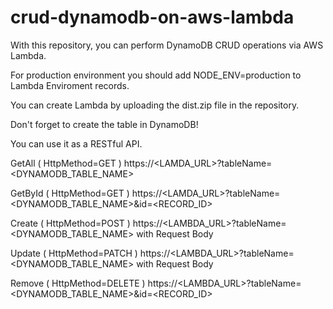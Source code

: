 # crud-dynamodb-on-aws-lambda
 With this repository, you can perform DynamoDB CRUD operations via AWS Lambda.

 For production environment you should add NODE_ENV=production to Lambda Enviroment records.

 You can create Lambda by uploading the dist.zip file in the repository.

 Don't forget to create the table in DynamoDB!

 You can use it as a RESTful API.

GetAll ( HttpMethod=GET ) 
https://<LAMDA_URL>?tableName=<DYNAMODB_TABLE_NAME>

GetById ( HttpMethod=GET )
https://<LAMDA_URL>?tableName=<DYNAMODB_TABLE_NAME>&id=<RECORD_ID>

Create ( HttpMethod=POST ) 
https://<LAMBDA_URL>?tableName=<DYNAMODB_TABLE_NAME> with Request Body

Update ( HttpMethod=PATCH ) 
https://<LAMBDA_URL>?tableName=<DYNAMODB_TABLE_NAME> with Request Body

Remove ( HttpMethod=DELETE ) 
https://<LAMBDA_URL>?tableName=<DYNAMODB_TABLE_NAME>&id=<RECORD_ID>
